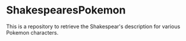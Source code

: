 # ShakespearesPokemon
This is a repository to retrieve the Shakespear's description for various Pokemon characters.
